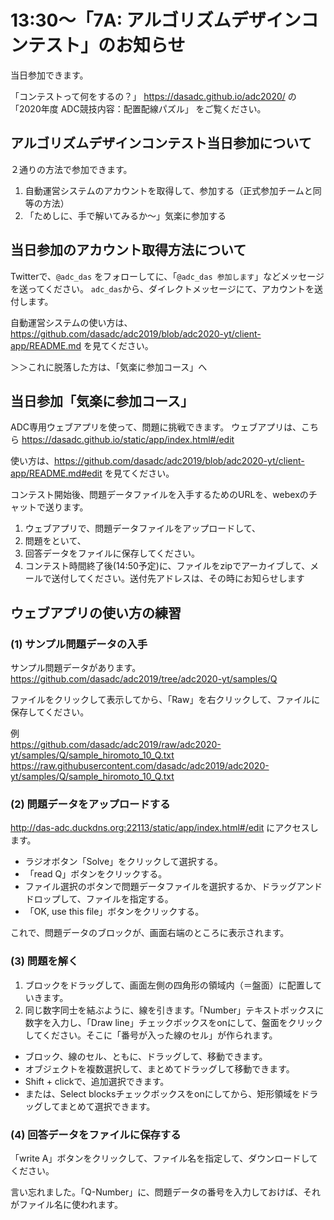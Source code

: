 13:30〜「7A: アルゴリズムデザインコンテスト」のお知らせ
=====================================================

当日参加できます。

「コンテストって何をするの？」
https://dasadc.github.io/adc2020/
の「2020年度 ADC競技内容：配置配線パズル」
をご覧ください。


アルゴリズムデザインコンテスト当日参加について
--------------------------------------------

２通りの方法で参加できます。
1. 自動運営システムのアカウントを取得して、参加する（正式参加チームと同等の方法）
2. 「ためしに、手で解いてみるか〜」気楽に参加する


当日参加のアカウント取得方法について
----------------------------------

Twitterで、`@adc_das` をフォローしてに、「`@adc_das 参加します`」などメッセージを送ってください。
`adc_das`から、ダイレクトメッセージにて、アカウントを送付します。

自動運営システムの使い方は、https://github.com/dasadc/adc2019/blob/adc2020-yt/client-app/README.md を見てください。

＞＞これに脱落した方は、「気楽に参加コース」へ


当日参加「気楽に参加コース」
--------------------------

ADC専用ウェブアプリを使って、問題に挑戦できます。
ウェブアプリは、こちら https://dasadc.github.io/static/app/index.html#/edit

使い方は、https://github.com/dasadc/adc2019/blob/adc2020-yt/client-app/README.md#edit を見てください。

コンテスト開始後、問題データファイルを入手するためのURLを、webexのチャットで送ります。

1. ウェブアプリで、問題データファイルをアップロードして、
2. 問題をといて、
3. 回答データをファイルに保存してください。
4. コンテスト時間終了後(14:50予定)に、ファイルをzipでアーカイブして、メールで送付してください。送付先アドレスは、その時にお知らせします


ウェブアプリの使い方の練習
------------------------

### (1) サンプル問題データの入手

サンプル問題データがあります。
https://github.com/dasadc/adc2019/tree/adc2020-yt/samples/Q

ファイルをクリックして表示してから、「Raw」を右クリックして、ファイルに保存してください。

例  
https://github.com/dasadc/adc2019/raw/adc2020-yt/samples/Q/sample_hiromoto_10_Q.txt  
https://raw.githubusercontent.com/dasadc/adc2019/adc2020-yt/samples/Q/sample_hiromoto_10_Q.txt


### (2) 問題データをアップロードする

http://das-adc.duckdns.org:22113/static/app/index.html#/edit
にアクセスします。

- ラジオボタン「Solve」をクリックして選択する。
- 「read Q」ボタンをクリックする。
- ファイル選択のボタンで問題データファイルを選択するか、ドラッグアンドドロップして、ファイルを指定する。
- 「OK, use this file」ボタンをクリックする。

これで、問題データのブロックが、画面右端のところに表示されます。


### (3) 問題を解く

1. ブロックをドラッグして、画面左側の四角形の領域内（＝盤面）に配置していきます。
2. 同じ数字同士を結ぶように、線を引きます。「Number」テキストボックスに数字を入力し、「Draw line」チェックボックスをonにして、盤面をクリックしてください。そこに「番号が入った線のセル」が作られます。

- ブロック、線のセル、ともに、ドラッグして、移動できます。
- オブジェクトを複数選択して、まとめてドラッグして移動できます。
- Shift + clickで、追加選択できます。
- または、Select blocksチェックボックスをonにしてから、矩形領域をドラッグしてまとめて選択できます。



### (4) 回答データをファイルに保存する

「write A」ボタンをクリックして、ファイル名を指定して、ダウンロードしてください。

言い忘れました。「Q-Number」に、問題データの番号を入力しておけば、それがファイル名に使われます。
